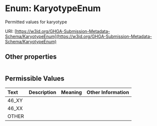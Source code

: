 
# Enum: KaryotypeEnum


Permitted values for karyotype

URI: [https://w3id.org/GHGA-Submission-Metadata-Schema/KaryotypeEnum](https://w3id.org/GHGA-Submission-Metadata-Schema/KaryotypeEnum)


## Other properties

|  |  |  |
| --- | --- | --- |

## Permissible Values

| Text | Description | Meaning | Other Information |
| :--- | :---: | :---: | ---: |
| 46_XY |  |  |  |
| 46_XX |  |  |  |
| OTHER |  |  |  |

